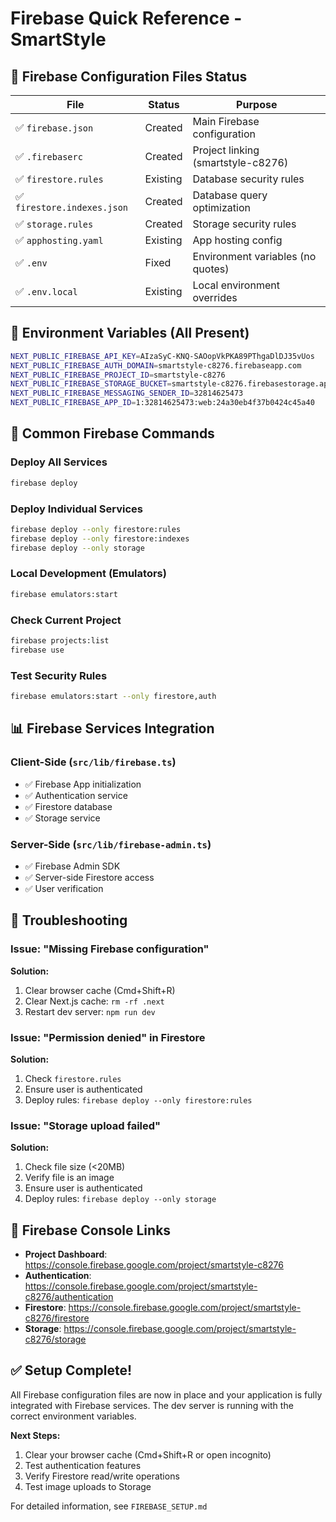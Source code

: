 # Firebase Quick Reference - SmartStyle

## 📁 Firebase Configuration Files Status

| File | Status | Purpose |
|------|--------|---------|
| ✅ `firebase.json` | Created | Main Firebase configuration |
| ✅ `.firebaserc` | Created | Project linking (smartstyle-c8276) |
| ✅ `firestore.rules` | Existing | Database security rules |
| ✅ `firestore.indexes.json` | Created | Database query optimization |
| ✅ `storage.rules` | Created | Storage security rules |
| ✅ `apphosting.yaml` | Existing | App hosting config |
| ✅ `.env` | Fixed | Environment variables (no quotes) |
| ✅ `.env.local` | Existing | Local environment overrides |

## 🔐 Environment Variables (All Present)

```bash
NEXT_PUBLIC_FIREBASE_API_KEY=AIzaSyC-KNQ-SAOopVkPKA89PThgaDlDJ35vUos
NEXT_PUBLIC_FIREBASE_AUTH_DOMAIN=smartstyle-c8276.firebaseapp.com
NEXT_PUBLIC_FIREBASE_PROJECT_ID=smartstyle-c8276
NEXT_PUBLIC_FIREBASE_STORAGE_BUCKET=smartstyle-c8276.firebasestorage.app
NEXT_PUBLIC_FIREBASE_MESSAGING_SENDER_ID=32814625473
NEXT_PUBLIC_FIREBASE_APP_ID=1:32814625473:web:24a30eb4f37b0424c45a40
```

## 🚀 Common Firebase Commands

### Deploy All Services
```bash
firebase deploy
```

### Deploy Individual Services
```bash
firebase deploy --only firestore:rules
firebase deploy --only firestore:indexes
firebase deploy --only storage
```

### Local Development (Emulators)
```bash
firebase emulators:start
```

### Check Current Project
```bash
firebase projects:list
firebase use
```

### Test Security Rules
```bash
firebase emulators:start --only firestore,auth
```

## 📊 Firebase Services Integration

### Client-Side (`src/lib/firebase.ts`)
- ✅ Firebase App initialization
- ✅ Authentication service
- ✅ Firestore database
- ✅ Storage service

### Server-Side (`src/lib/firebase-admin.ts`)
- ✅ Firebase Admin SDK
- ✅ Server-side Firestore access
- ✅ User verification

## 🔧 Troubleshooting

### Issue: "Missing Firebase configuration"
**Solution:** 
1. Clear browser cache (Cmd+Shift+R)
2. Clear Next.js cache: `rm -rf .next`
3. Restart dev server: `npm run dev`

### Issue: "Permission denied" in Firestore
**Solution:**
1. Check `firestore.rules`
2. Ensure user is authenticated
3. Deploy rules: `firebase deploy --only firestore:rules`

### Issue: "Storage upload failed"
**Solution:**
1. Check file size (<20MB)
2. Verify file is an image
3. Ensure user is authenticated
4. Deploy rules: `firebase deploy --only storage`

## 📱 Firebase Console Links

- **Project Dashboard**: https://console.firebase.google.com/project/smartstyle-c8276
- **Authentication**: https://console.firebase.google.com/project/smartstyle-c8276/authentication
- **Firestore**: https://console.firebase.google.com/project/smartstyle-c8276/firestore
- **Storage**: https://console.firebase.google.com/project/smartstyle-c8276/storage

## ✅ Setup Complete!

All Firebase configuration files are now in place and your application is fully integrated with Firebase services. The dev server is running with the correct environment variables.

**Next Steps:**
1. Clear your browser cache (Cmd+Shift+R or open incognito)
2. Test authentication features
3. Verify Firestore read/write operations
4. Test image uploads to Storage

For detailed information, see `FIREBASE_SETUP.md`
